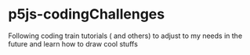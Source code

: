 # p5js-codingChallenges
Following coding train tutorials ( and others) to adjust to my needs in the future and learn how to draw cool stuffs
